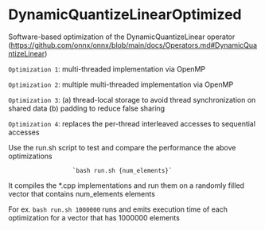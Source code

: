 # DynamicQuantizeLinearOptimized
Software-based optimization of the DynamicQuantizeLinear operator (https://github.com/onnx/onnx/blob/main/docs/Operators.md#DynamicQuantizeLinear)

  `Optimization 1`: multi-threaded implementation via OpenMP

  `Optimization 2`: multiple multi-threaded implementation via OpenMP

  `Optimization 3`: (a) thread-local storage to avoid thread synchronization on shared data (b) padding to reduce false sharing

  `Optimization 4`: replaces the per-thread interleaved accesses to sequential accesses

Use the run.sh script to test and compare the performance the above optimizations

                      `bash run.sh {num_elements}`

It compiles the *.cpp implementations and run them on a randomly filled vector that contains num_elements elements

For ex. `bash run.sh 1000000` runs and emits execution time of each optimization for a vector that has 1000000 elements
